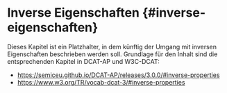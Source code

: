 # Inverse Eigenschaften {#inverse-eigenschaften}

Dieses Kapitel ist ein Platzhalter, in dem künftig der Umgang mit inversen Eigenschaften beschrieben werden soll. Grundlage für den Inhalt sind die entsprechenden Kapitel in DCAT-AP und W3C-DCAT:

- https://semiceu.github.io/DCAT-AP/releases/3.0.0/#inverse-properties
- https://www.w3.org/TR/vocab-dcat-3/#inverse-properties